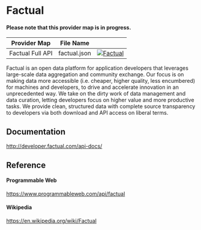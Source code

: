 # Factual

#### Please note that this provider map is in progress.

| Provider Map | File Name | |
|------------------------------|------------------------------|--------------------------------------------------------------------------------------------------------------------------------------------------------------------------------------------------------------------------------------------------------------------|
| Factual Full API | factual.json | [![Factual](https://d233zlhvpze22y.cloudfront.net/github/AddBitScoopXSmall.png)](https://bitscoop.com/maps/create?source=https://raw.githubusercontent.com/bitscooplabs/provider-maps/master/factual/factual.json) |

Factual is an open data platform for application developers that leverages large-scale data aggregation and community exchange. Our focus is on making data more accessible (i.e. cheaper, higher quality, less encumbered) for machines and developers, to drive and accelerate innovation in an unprecedented way. We take on the dirty work of data management and data curation, letting developers focus on higher value and more productive tasks. We provide clean, structured data with complete source transparency to developers via both download and API access on liberal terms.

## Documentation
http://developer.factual.com/api-docs/

## Reference

#### Programmable Web
https://www.programmableweb.com/api/factual

#### Wikipedia
https://en.wikipedia.org/wiki/Factual
